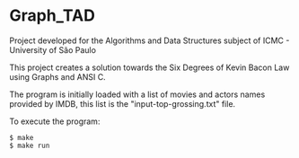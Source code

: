 # Graph_TAD
Project developed for the Algorithms and Data Structures subject of ICMC - University of São Paulo

This project creates a solution towards the Six Degrees of Kevin Bacon Law using Graphs and ANSI C.

The program is initially loaded with a list of movies and actors names provided by IMDB, this list is the "input-top-grossing.txt" file.

To execute the program:

    $ make
    $ make run